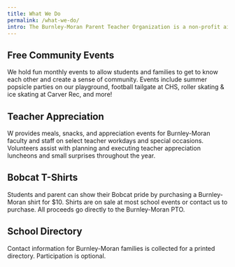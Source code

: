```yaml
---
title: What We Do
permalink: /what-we-do/
intro: The Burnley-Moran Parent Teacher Organization is a non-profit aimed at fostering a vibrant school community and supporting quality education for all Burnley-Moran students.
---
```


## Free Community Events
We hold fun monthly events to allow students and families to get to know each other and create a sense of community.  Events include summer popsicle parties on our playground, football tailgate at CHS, roller skating & ice skating at Carver Rec, and more! 

## Teacher Appreciation
W provides meals, snacks, and appreciation events for Burnley-Moran faculty and staff on select teacher workdays and special occasions. Volunteers assist with planning and executing teacher appreciation luncheons and small surprises throughout the year. 
 
## Bobcat T-Shirts
Students and parent can show their Bobcat pride by purchasing a Burnley-Moran shirt for $10. Shirts are on sale at most school events or contact us to purchase.  All proceeds go directly to the Burnley-Moran PTO.

## School Directory
Contact information for Burnley-Moran families is collected for a printed directory.  Participation is optional.
